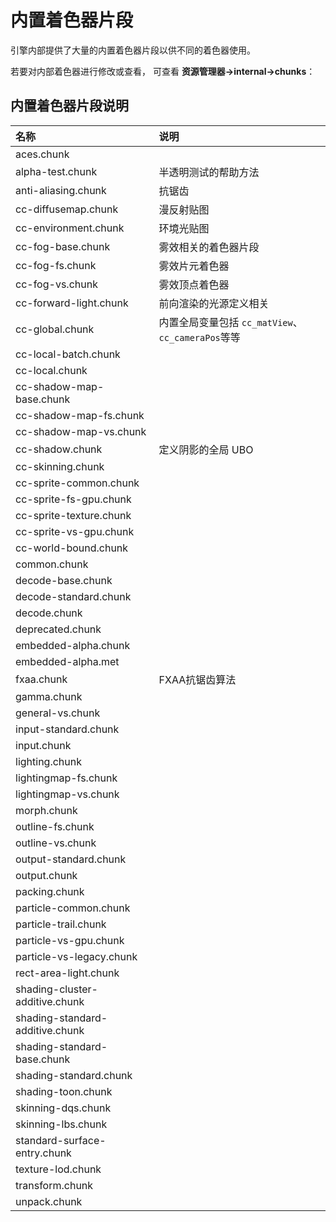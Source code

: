 # 内置着色器片段

 引擎内部提供了大量的内置着色器片段以供不同的着色器使用。

 若要对内部着色器进行修改或查看， 可查看 **资源管理器->internal->chunks**：

## 内置着色器片段说明

 |名称| 说明|
|:--|:--|
|aces.chunk||
|alpha-test.chunk| 半透明测试的帮助方法 |
|anti-aliasing.chunk| 抗锯齿 |
|cc-diffusemap.chunk| 漫反射贴图|
|cc-environment.chunk| 环境光贴图|
|cc-fog-base.chunk| 雾效相关的着色器片段 |
|cc-fog-fs.chunk| 雾效片元着色器|
|cc-fog-vs.chunk| 雾效顶点着色器|
|cc-forward-light.chunk| 前向渲染的光源定义相关|
|cc-global.chunk| 内置全局变量包括 `cc_matView`、`cc_cameraPos`等等|
|cc-local-batch.chunk||
|cc-local.chunk||
|cc-shadow-map-base.chunk||
|cc-shadow-map-fs.chunk||
|cc-shadow-map-vs.chunk||
|cc-shadow.chunk| 定义阴影的全局 UBO |
|cc-skinning.chunk||
|cc-sprite-common.chunk||
|cc-sprite-fs-gpu.chunk||
|cc-sprite-texture.chunk||
|cc-sprite-vs-gpu.chunk||
|cc-world-bound.chunk||
|common.chunk||
|decode-base.chunk||
|decode-standard.chunk||
|decode.chunk||
|deprecated.chunk||
|embedded-alpha.chunk||
|embedded-alpha.met||
|fxaa.chunk| FXAA抗锯齿算法|
|gamma.chunk||
|general-vs.chunk||
|input-standard.chunk||
|input.chunk||
|lighting.chunk||
|lightingmap-fs.chunk||
|lightingmap-vs.chunk||
|morph.chunk||
|outline-fs.chunk||
|outline-vs.chunk||
|output-standard.chunk||
|output.chunk||
|packing.chunk||
|particle-common.chunk||
|particle-trail.chunk||
|particle-vs-gpu.chunk||
|particle-vs-legacy.chunk||
|rect-area-light.chunk||
|shading-cluster-additive.chunk||
|shading-standard-additive.chunk||
|shading-standard-base.chunk||
|shading-standard.chunk||
|shading-toon.chunk||
|skinning-dqs.chunk||
|skinning-lbs.chunk||
|standard-surface-entry.chunk||
|texture-lod.chunk||
|transform.chunk||
|unpack.chunk||
